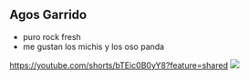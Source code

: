 ## Agos Garrido
- puro rock fresh
- me gustan los michis y los oso panda 

https://youtube.com/shorts/bTEic0B0yY8?feature=shared
![](ntuploads2018/05/17124546Kurt-Cobain-muerte-11.jpg)
